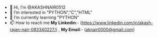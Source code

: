 - 👋 Hi, I’m @AKASHNAIR0512
- 👀 I’m interested in "PYTHON","C","HTML"
- 🌱 I’m currently learning "PYTHON"
- 📫 How to reach me **My Linkedin**:- (https://www.linkedin.com/in/akash-rajan-nair-083340227/) , **My Email**:- (aknair0000@gmail.com)

<!---
AKASHNAIR0512/AKASHNAIR0512 is a ✨ special ✨ repository because its `README.md` (this file) appears on your GitHub profile.
You can click the Preview link to take a look at your changes.
--->
